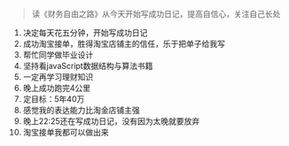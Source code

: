 > 读《财务自由之路》从今天开始写成功日记，提高自信心，关注自己长处

1. 决定每天花五分钟，开始写成功日记
2. 成功淘宝接单，胜得淘宝店铺主的信任，乐于把单子给我写
3. 帮忙同学做毕业设计
4. 坚持看javaScript数据结构与算法书籍
5. 一定再学习理财知识
6. 晚上成功跑完4公里
7. 定目标：5年40万
8. 感觉我的表达能力比淘金店铺主强
9. 晚上22:25还在写成功日记，没有因为太晚就要放弃
10. 淘宝接单我都可以做出来

